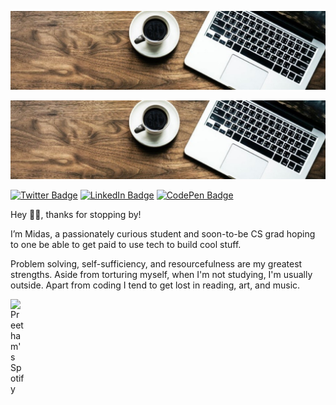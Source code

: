 <p align="center">
  <img src="assets/comp.jpeg
" alt="Image Description">
</p>

[![My GitHub Banner](./assets/comp.jpeg)](https://www.linkedin.com/in/midasoden/)
<!-- [![Visits Badge](https://badges.pufler.dev/visits/KiNGxMiDAS/KiNGxMiDAS)](https://github.com/KiNGxMiDAS) -->
[![Twitter Badge](https://img.shields.io/badge/Twitter-Profile-informational?style=flat&logo=twitter&logoColor=white&color=1CA2F1)](https://twitter.com/KiNGxMiDAS)
[![LinkedIn Badge](https://img.shields.io/badge/LinkedIn-Profile-informational?style=flat&logo=linkedin&logoColor=white&color=0D76A8)](https://www.linkedin.com/in/midasoden/)
[![CodePen Badge](https://img.shields.io/badge/CodePen-Profile-informational?style=flat&logo=codepen&logoColor=white&color=black)](https://codepen.io/braydoncoyer)

Hey 👋🏾, thanks for stopping by!

I’m Midas, a passionately curious student and soon-to-be CS grad hoping to one be able to get paid to use tech to build cool stuff. 

Problem solving, self-sufficiency, and resourcefulness are my greatest strengths. Aside from torturing myself, when I'm not studying, I'm usually outside. Apart from coding I tend to get lost in reading, art, and music.


<a href="https://open.spotify.com/user/gs664afjszbfev7wyf63xn9l8">
  <img align="left" alt="Preetham's Spotify" width="22px" src="https://play-lh.googleusercontent.com/UrY7BAZ-XfXGpfkeWg0zCCeo-7ras4DCoRalC_WXXWTK9q5b0Iw7B0YQMsVxZaNB7DM" />



<!---
KiNGxMiDAS/KiNGxMiDAS is a ✨ special ✨ repository because its `README.md` (this file) appears on your GitHub profile.
You can click the Preview link to take a look at your changes.
--->












<!---
https://readme-typing-svg.herokuapp.com/?color=C9D1D9&center=true&vCenter=true&lines=Welcome+To+My+Page!+%3A)

[![Typing SVG](https://readme-typing-svg.herokuapp.com?color=%23838383&lines=Welcome+To+My+Page!)](https://git.io/typing-svg)
--->


